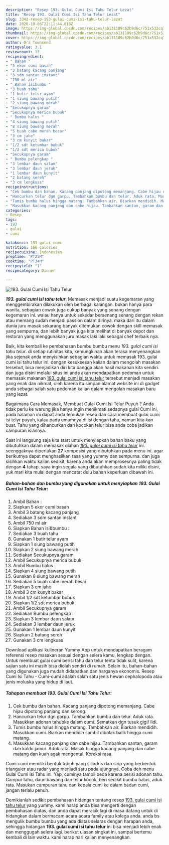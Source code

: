 ```yaml
---
description: "Resep 193. Gulai Cumi Isi Tahu Telur Lezat"
title: "Resep 193. Gulai Cumi Isi Tahu Telur Lezat"
slug: 3342-resep-193-gulai-cumi-isi-tahu-telur-lezat
date: 2020-10-06T22:11:44.018Z
image: https://img-global.cpcdn.com/recipes/ab131189c62b9d6c/751x532cq70/193-gulai-cumi-isi-tahu-telur-foto-resep-utama.jpg
thumbnail: https://img-global.cpcdn.com/recipes/ab131189c62b9d6c/751x532cq70/193-gulai-cumi-isi-tahu-telur-foto-resep-utama.jpg
cover: https://img-global.cpcdn.com/recipes/ab131189c62b9d6c/751x532cq70/193-gulai-cumi-isi-tahu-telur-foto-resep-utama.jpg
author: Ora Townsend
ratingvalue: 3.1
reviewcount: 13
recipeingredient:
- " Bahan "
- "5 ekor cumi basah"
- "3 batang kacang panjang"
- "3 sdm santan instant"
- "750 ml air"
- " Bahan isibumbu "
- "3 buah tahu"
- "1 butir telur ayam"
- "1 siung bawang putih"
- "2 siung bawang merah"
- "Secukupnya garam"
- "Secukupnya merica bubuk"
- " Bumbu halus "
- "4 siung bawang putih"
- "8 siung bawang merah"
- "5 buah cabe merah besar"
- "3 cm jahe"
- "3 cm kunyit bakar"
- "1/2 sdt ketumbar bubuk"
- "1/2 sdt merica bubuk"
- "Secukupnya garam"
- " Bumbu pelengkap "
- "3 lembar daun salam"
- "3 lembar daun jeruk"
- "1 lembar daun kunyit"
- "2 batang sereh"
- "3 cm lengkuas"
recipeinstructions:
- "Cek bumbu dan bahan. Kacang panjang dipotong memanjang. Cabe hijau dipotong panjang dan serong."
- "Hancurkan telur dgn garpu. Tambahkan bumbu dan telur. Aduk rata. Masukkan adonan tahubke dalam cumi. Sematkan dgn tusuk gigi/ lidi."
- "Tumis bumbu halus hingga matang. Tambahkan air. Biarkan mendidih. Masukkan cumi. Biarkan mendidih sambil dibolak balik hingga cumi matang."
- "Masukkan kacang panjang dan cabe hijau. Tambahkan santan, garam dan kaldu jamur. Aduk rata. Masak hingga kacang panjang dan cabe matang dan kuah agak mengental. Koreksi rasa."
categories:
- Resep
tags:
- 193
- gulai
- cumi

katakunci: 193 gulai cumi 
nutrition: 166 calories
recipecuisine: Indonesian
preptime: "PT25M"
cooktime: "PT34M"
recipeyield: "1"
recipecategory: Dinner

---
```



![193. Gulai Cumi Isi Tahu Telur](https://img-global.cpcdn.com/recipes/ab131189c62b9d6c/751x532cq70/193-gulai-cumi-isi-tahu-telur-foto-resep-utama.jpg)

<b><i>193. gulai cumi isi tahu telur</i></b>, Memasak menjadi suatu kegemaran yang menggembirakan dilakukan oleh berbagai kalangan. bukan hanya para wanita, sebagian cowok juga cukup banyak yang senang dengan kegemaran ini. walau hanya untuk sekedar bersenang senang dengan rekan atau memang sudah menjadi passion dalam dirinya. maka dari itu dalam dunia juru masak sekarang banyak ditemukan cowok dengan skill memasak yang sempurna, dan lebih banyak juga kita melihat di banyak depot dan restoran yang menggunakan juru masak laki laki sebagai chef terbaik nya.

Baik, kita kembali ke pembahasan bumbu bumbu menu <i>193. gulai cumi isi tahu telur</i>. di setiap rutinitas kita, kemungkinan akan terasa menyenangkan jika sejenak anda menyisihkan sebagian waktu untuk memasak 193. gulai cumi isi tahu telur ini. dengan kesuksesan kalian dalam mengolah masakan tersebut, bisa menjadikan diri kita bangga akan hasil makanan kita sendiri. dan juga disini melalui situs ini anda akan mendapatkan pedoman untuk memasak makanan <u>193. gulai cumi isi tahu telur</u> tersebut menjadi masakan yang enak dan nikmat, oleh karena itu simpan alamat website ini di gadget anda sebagai salah satu pedoman kalian dalam mengolah masakan baru yang lezat.

Bagaimana Cara Memasak, Membuat Gulai Cumi Isi Telur Puyuh ? Anda tidak perlu ke warung jika hanya ingin menikmati sedapnya gulai Cumi ini, pada halaman ini dapat anda temukan resep dan cara membuat gulai cumi isi telyr puyuh, kalau pada umumnya di isi dengan tahu, namun kita kan buat. Tahu yang dihancurkan dan kocokan telur bisa anda coba jadikan campuran isiannya.


Saat ini langsung saja kita start untuk menyiapkan bahan baku yang dibutuhkan dalam memasak olahan <u><i>193. gulai cumi isi tahu telur</i></u> ini. seenggaknya diperlukan <b>27</b> komposisi yang dibutuhkan pada menu ini. agar berikutnya dapat menghasilkan rasa yang yummy dan sempurna. dan juga sisihkan waktu kalian sedikit, karena anda akan memprosesnya paling tidak dengan <b>4</b> tahap. saya ingin segala yang dibutuhkan sudah kita miliki disini, yuk mari kita mulai dengan mencatat dulu bahan keperluan dibawah ini.

<!--inarticleads1-->

##### Bahan-bahan dan bumbu yang digunakan untuk menyiapkan 193. Gulai Cumi Isi Tahu Telur:

1. Ambil  Bahan :
1. Siapkan 5 ekor cumi basah
1. Ambil 3 batang kacang panjang
1. Sediakan 3 sdm santan instant
1. Ambil 750 ml air
1. Siapkan  Bahan isi&amp;bumbu :
1. Sediakan 3 buah tahu
1. Gunakan 1 butir telur ayam
1. Siapkan 1 siung bawang putih
1. Siapkan 2 siung bawang merah
1. Sediakan Secukupnya garam
1. Ambil Secukupnya merica bubuk
1. Ambil  Bumbu halus :
1. Siapkan 4 siung bawang putih
1. Gunakan 8 siung bawang merah
1. Sediakan 5 buah cabe merah besar
1. Siapkan 3 cm jahe
1. Ambil 3 cm kunyit bakar
1. Ambil 1/2 sdt ketumbar bubuk
1. Siapkan 1/2 sdt merica bubuk
1. Ambil Secukupnya garam
1. Sediakan  Bumbu pelengkap :
1. Siapkan 3 lembar daun salam
1. Sediakan 3 lembar daun jeruk
1. Gunakan 1 lembar daun kunyit
1. Siapkan 2 batang sereh
1. Gunakan 3 cm lengkuas


Download aplikasi kulineran Yummy App untuk mendapatkan beragam referensi resep masakan sesuai dengan selera kamu, lengkap dengan. Untuk membuat gulai cumi berisi tahu dan telur tentu tidak sulit, karena sajian satu ini masih bisa diolah sendiri di rumah. Selain itu, bahan-bahan yang digunakan juga mudah didapatkan dan harganya ekonomis. Resep Cumi Isi Tahu - Cumi-cumi adalah salah satu jenis hewan cephalopoda atau jenis moluska yang hidup di laut. 

<!--inarticleads2-->

##### Tahapan membuat 193. Gulai Cumi Isi Tahu Telur:

1. Cek bumbu dan bahan. Kacang panjang dipotong memanjang. Cabe hijau dipotong panjang dan serong.
1. Hancurkan telur dgn garpu. Tambahkan bumbu dan telur. Aduk rata. Masukkan adonan tahubke dalam cumi. Sematkan dgn tusuk gigi/ lidi.
1. Tumis bumbu halus hingga matang. Tambahkan air. Biarkan mendidih. Masukkan cumi. Biarkan mendidih sambil dibolak balik hingga cumi matang.
1. Masukkan kacang panjang dan cabe hijau. Tambahkan santan, garam dan kaldu jamur. Aduk rata. Masak hingga kacang panjang dan cabe matang dan kuah agak mengental. Koreksi rasa.


Cumi cumi memiliki bentuk tubuh yang silindris dan sirip yang berbentuk trianguler atau radar yang menjadi satu pada ujungnya. Coba deh menu Gulai Cumi Isi Tahu ini. Yap, cuminya tampil beda karena berisi adonan tahu. Campur tahu, daun bawang dan telur kocok, beri sedikit bumbu halus, aduk rata. Masukan campuran tahu dan kepala cumi ke dalam badan cumi, jangan terlalu penuh. 

Demikianlah sedikit pembahasan hidangan tentang resep <u>193. gulai cumi isi tahu telur</u> yang yummy. kami harap anda bisa mengerti dengan pembahasan diatas, dan anda dapat meracik lagi di masa datang untuk di hidangkan dalam bermacam acara acara family atau kolega anda. anda bs mengulik bumbu bumbu yang ada diatas selaras dengan harapan anda, sehingga hidangan <b>193. gulai cumi isi tahu telur</b> ini bisa menjadi lebih enak dan menggugah selera lagi. berikut ulasan singkat ini, sampai bertemu kembali di lain waktu. kami harap hari kalian menyenangkan.
